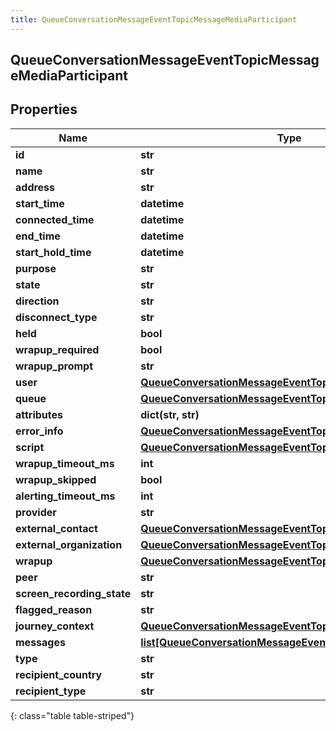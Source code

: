 ```yaml
---
title: QueueConversationMessageEventTopicMessageMediaParticipant
---
```

## QueueConversationMessageEventTopicMessageMediaParticipant

## Properties

|Name | Type | Description | Notes|
|------------ | ------------- | ------------- | -------------|
| **id** | **str** |  | [optional] |
| **name** | **str** |  | [optional] |
| **address** | **str** |  | [optional] |
| **start_time** | **datetime** |  | [optional] |
| **connected_time** | **datetime** |  | [optional] |
| **end_time** | **datetime** |  | [optional] |
| **start_hold_time** | **datetime** |  | [optional] |
| **purpose** | **str** |  | [optional] |
| **state** | **str** |  | [optional] |
| **direction** | **str** |  | [optional] |
| **disconnect_type** | **str** |  | [optional] |
| **held** | **bool** |  | [optional] |
| **wrapup_required** | **bool** |  | [optional] |
| **wrapup_prompt** | **str** |  | [optional] |
| **user** | [**QueueConversationMessageEventTopicUriReference**](QueueConversationMessageEventTopicUriReference.html) |  | [optional] |
| **queue** | [**QueueConversationMessageEventTopicUriReference**](QueueConversationMessageEventTopicUriReference.html) |  | [optional] |
| **attributes** | **dict(str, str)** |  | [optional] |
| **error_info** | [**QueueConversationMessageEventTopicErrorBody**](QueueConversationMessageEventTopicErrorBody.html) |  | [optional] |
| **script** | [**QueueConversationMessageEventTopicUriReference**](QueueConversationMessageEventTopicUriReference.html) |  | [optional] |
| **wrapup_timeout_ms** | **int** |  | [optional] |
| **wrapup_skipped** | **bool** |  | [optional] |
| **alerting_timeout_ms** | **int** |  | [optional] |
| **provider** | **str** |  | [optional] |
| **external_contact** | [**QueueConversationMessageEventTopicUriReference**](QueueConversationMessageEventTopicUriReference.html) |  | [optional] |
| **external_organization** | [**QueueConversationMessageEventTopicUriReference**](QueueConversationMessageEventTopicUriReference.html) |  | [optional] |
| **wrapup** | [**QueueConversationMessageEventTopicWrapup**](QueueConversationMessageEventTopicWrapup.html) |  | [optional] |
| **peer** | **str** |  | [optional] |
| **screen_recording_state** | **str** |  | [optional] |
| **flagged_reason** | **str** |  | [optional] |
| **journey_context** | [**QueueConversationMessageEventTopicJourneyContext**](QueueConversationMessageEventTopicJourneyContext.html) |  | [optional] |
| **messages** | [**list[QueueConversationMessageEventTopicMessageDetails]**](QueueConversationMessageEventTopicMessageDetails.html) |  | [optional] |
| **type** | **str** |  | [optional] |
| **recipient_country** | **str** |  | [optional] |
| **recipient_type** | **str** |  | [optional] |
{: class="table table-striped"}


